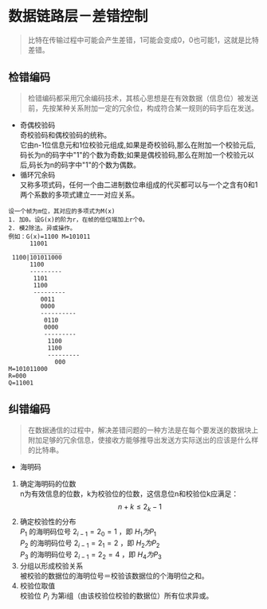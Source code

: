 # 数据链路层－差错控制
> 比特在传输过程中可能会产生差错，1可能会变成0，0也可能1，这就是比特差错。   
## 检错编码
> 检错编码都采用冗余编码技术，其核心思想是在有效数据（信息位）被发送前，先按某种关系附加一定的冗余位，构成符合某一规则的码字后在发送。   
+  奇偶校验码   
奇校验码和偶校验码的统称。    
它由n-1位信息元和1位校验元组成,如果是奇校验码,那么在附加一个校验元后,码长为n的码字中"1"的个数为奇数;如果是偶校验码,那么在附加一个校验元以后,码长为n的码字中"1"的个数为偶数。    
+  循环冗余码   
又称多项式码，任何一个由二进制数位串组成的代买都可以与一个之含有0和1两个系数的多项式建立一一对应关系。   
```
设一个帧为m位，其对应的多项式为M(x)
1. 加0。设G(x)的阶为r，在帧的低位端加上r个0。    
2. 模2除法。异或操作。   
例如：G(x)=1100 M=101011
      11001
      _________
 1100|101011000
      1100
      ---------
       1101
       1100
       ---------
         0011
         0000
         ----------
          0110
          0000
          ---------
           1100
           1100
           ---------
             000
M=101011000
R=000
Q=11001
```
## 纠错编码
> 在数据通信的过程中，解决差错问题的一种方法是在每个要发送的数据块上附加足够的冗余信息，使接收方能够推导出发送方实际送出的应该是什么样的比特串。    
+ 海明码   
1. 确定海明码的位数   
n为有效信息的位数，k为校验位的位数，这信息位n和校验位k应满足：     
$$n+k \leq 2_{k}-1$$
3. 确定校验性的分布    
$P_{1}$ 的海明码位号 $2_{i-1} = 2_{0} = 1$ ，即 $H_{1}为P_{1}$    
$P_{2}$ 的海明码位号 $2_{i-1} = 2_{1} = 2$ ，即 $H_{2}为P_{2}$    
$P_{3}$ 的海明码位号 $2_{i-1} = 2_{2} = 4$ ，即 $H_{4}为P_{3}$    
5. 分组以形成校验关系   
被校验的数据位的海明位号＝校验该数据位的个海明位之和。   
7. 校验位取值     
校验位 $P_{i}$ 为第i组（由该校验位校验的数据位）所有位求异或。   
